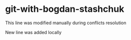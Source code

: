 # git-with-bogdan-stashchuk

This line was modified manually during conflicts resolution

New line was added locally
